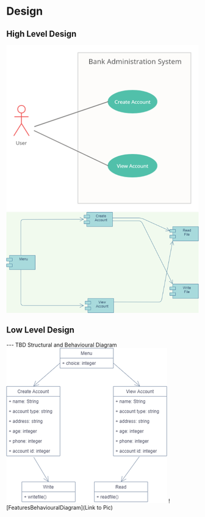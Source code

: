 # Design

## High Level Design 

![HighLevelStructuralDiagram](https://github.com/ad-6/MiniProject/blob/main/2_Design/high_1.png)
![HighLevelBehaviouralDiagram](https://github.com/ad-6/MiniProject/blob/main/2_Design/high_2.png)

## Low Level Design 

--- TBD Structural and Behavioural Diagram
![FeaturesLevelStructuralDiagram](https://github.com/ad-6/MiniProject/blob/main/2_Design/low_1.png)
![FeaturesBehaviouralDiagram](Link to Pic)
